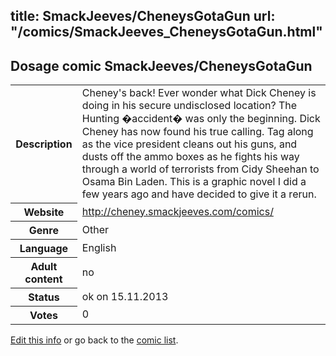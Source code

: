 title: SmackJeeves/CheneysGotaGun
url: "/comics/SmackJeeves_CheneysGotaGun.html"
---
Dosage comic SmackJeeves/CheneysGotaGun
-----------------------------------------

<p id="msg"></p>
<script type="text/javascript">
if (window.location.search === '?edit_info_mail=sent_ok') {
  var elem = document.getElementById("msg");
  elem.innerHTML = 'Edited information sucessfully sent for review, which is usually done daily. Thanks!';
  elem.className = 'ok';
}
</script>
<table class="comicinfo">
<tr>
<th>Description</th><td>Cheney's back! Ever wonder what Dick Cheney is doing in his secure undisclosed location? The Hunting �accident� was only the beginning. Dick Cheney has now found his true calling. Tag along as the vice president cleans out his guns, and dusts off the ammo boxes as he fights his way through a world of terrorists from Cidy Sheehan to Osama Bin Laden. This is a graphic novel I did a few years ago and have decided to give it a rerun.</td>
</tr>
<tr>
<th>Website</th><td><a href="http://cheney.smackjeeves.com/comics/">http://cheney.smackjeeves.com/comics/</a></td>
</tr>
<tr>
<th>Genre</th><td>Other</td>
</tr>
<tr>
<th>Language</th><td>English</td>
</tr>
<tr>
<th>Adult content</th><td>no</td>
</tr>
<tr>
<th>Status</th><td>ok on 15.11.2013</td>
</tr>
<tr>
<th>Votes</th><td>0</td>
</tr>
</table>

[Edit this info](SmackJeeves_CheneysGotaGun_edit.html) or go back to the [comic list](../comic-index.html).
